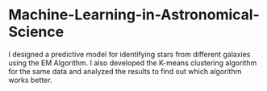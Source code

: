 # Machine-Learning-in-Astronomical-Science

I designed a predictive model for identifying stars from different galaxies using the EM Algorithm. I also developed the K-means clustering algorithm for the same data and analyzed the results to find out which algorithm works better.
